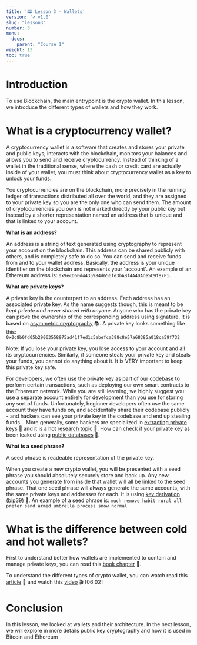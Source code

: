 ```yaml
---
title: '🕮 Lesson 3 - Wallets'
version: '✔️ v1.0'
slug: "lesson3"
number: 3
menu:
  docs:
    parent: "Course 1"
weight: 13
toc: true
---
```


<!--
## Table of contents
- [Introduction](#introduction)
- [What is a cryptocurrency wallet?](#what-is-a-cryptocurrency-wallet)
- [What is the difference between cold and hot wallets?](#what-is-the-difference-between-cold-and-hot-wallets)
- [Conclusion](#conclusion)
-->

# Introduction

To use Blockchain, the main entrypoint is the crypto wallet.
In this lesson, we introduce the different types of wallets and how they work.

# What is a cryptocurrency wallet?

A cryptocurrency wallet is a software that creates and stores your private and public keys, interacts with the blockchain, monitors your balances and allows you to send and receive cryptocurrency.
Instead of thinking of a wallet in the traditional sense, where the cash or credit card are actually inside of your wallet, you must think about cryptocurrency wallet as a key to unlock your funds.

You cryptocurrencies are on the blockchain, more precisely  in the running ledger of transactions distributed all over the world, and they are assigned to your private key so you are the only one who can send them. The amount of cryptocurrencies you own is not marked directly by your public key but instead by a shorter representation named an address that is unique and that is linked to your account.

**What is an address?**

An address is a string of text generated using cryptography to represent your account on the blockchain. This address can be shared publicly with others, and is completely safe to do so. You can send and receive funds from and to your wallet address. Basically, the address is your unique identifier on the blockchain and represents your 'account'. An example of an Ethereum address is: `0x9ecD60d4435984d656fe3bABf4A4DAde5C9f87F1`.

**What are private keys?**

A private key is the counterpart to an address. Each address has an associated private key. As the name suggests though, this is meant to be *kept private and never shared with anyone*. Anyone who has the private key can prove the ownership of the corresponding address using signature. It is based on [asymmetric cryptography](https://en.wikipedia.org/wiki/Public-key_cryptography) 📚.
A private key looks something like this: `0x0c8b0fd05b29063558975ad41f7ed1c5abefca398c8e57a68385a018ca59f732`

Note: If you lose your private key, you lose access to your account and all its cryptocurrencies. Similarly, if someone steals your private key and steals your funds, you cannot do anything about it. It is VERY important to keep this private key safe.

For developers, we often use the private key as part of our codebase to perform certain transactions, such as deploying our own smart contracts to the Ethereum network. While you are still learning, we highly suggest you use a separate account entirely for development than you use for storing any sort of funds. Unfortunately, beginner developers often use the same account they have funds on, and accidentally share their codebase publicly - and hackers can see your private key in the codebase and end up stealing funds... More generally, some hackers are specialized in [extracting private keys](https://medium.com/@pierreia/quick-tour-on-ethereum-private-keys-attacks-3082846b7632) 📖 and it is a hot [research topic](https://www.ise.io/casestudies/ethercombing/
) 📖. How can check if your private key as been leaked using [public databases](https://privatekeys.pw/) 📖.

**What is a seed phrase?**

A seed phrase is readeable representation of the private key.

When you create a new crypto wallet, you will be presented with a seed phrase you should absolutely securely store and back up. Any new accounts you generate from inside that wallet will all be linked to the seed phrase. That one seed phrase will always generate the same accounts, with the same private keys and addresses for each. It is using [key derivation (bip39)](https://iancoleman.io/bip39/) 📖.
An example of a seed phrase is: `much remove habit rural all prefer sand armed umbrella process snow normal`

# What is the difference between cold and hot wallets?

First to understand better how wallets are implemented to contain and manage private keys, you can read this [book chapter](https://github.com/ethereumbook/ethereumbook/blob/develop/05wallets.asciidoc) 📖.

To understand the different types of crypto wallet, you can watch read this [article](https://crypto.com/university/crypto-wallets) 📃 and watch this [video](https://www.youtube.com/watch?v=d8IBpfs9bf4) 🎬 [06:02]

# Conclusion

In this lesson, we looked at wallets and their architecture. In the next lesson, we will explore in more details public key cryptography and how it is used in Bitcoin and Ethereum

<!--
TSS wallet ?? zengo?


## Setting up a Wallet

Crypto wallets are a manager for your accounts, and mainly their private keys. They also allow you to interact with decentralized applications, and allow connecting to a dApp through the wallet, acting as a single sign-on for all applications built on the blockchain. 

At LearnWeb3 as well, you can go into the Dashboard and connect your crypto wallet (after you have set it up), which will let us know what your address is so we can send you some sick NFTs when you graduate from our tracks!

For Ethereum, there are a number of wallet options available. The easiest to get started using, and most developer friendly, are either Metamask or Coinbase Wallet. 

Both are Ethereum crypto wallets that can be installed as browser extensions, or as a mobile apps. You can find the download links below. We suggest downloading any one of them, and setting it up, before proceeding with the track.

- [Download Metamask](https://metamask.io/download.html)
- [Download Coinbase Wallet](https://www.coinbase.com/wallet)

Other alternatives include Trust Wallet, Atomic Wallet, Rainbow Wallet, Frame.sh, etc.
- [Trust Wallet](https://trustwallet.com/)
- [Atomic Wallet](https://atomicwallet.io/)
- [Rainbow Wallet](https://rainbow.me/)
- [Frame.sh](https://frame.sh/)

<!--
Hot wallet > exchange platform (binance, kraken, coinbase), custodian platform (bitgo, unbound)
Cold wallet > software (metamask, mist), hardware (ledger nano), physical (mew)
-->
